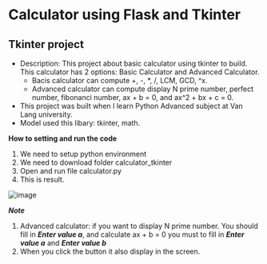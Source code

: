 # Calculator using Flask and Tkinter
## Tkinter project
+ Description: This project about basic calculator using tkinter to build. This calculator has 2 options: Basic Calculator and Advanced Calculator.
  - Bacis calculator can compute +, -, *, /, LCM, GCD, ^x.
  - Advanced calculator can compute display N prime number, perfect number, fibonanci number, ax + b = 0, and ax^2 + bx + c = 0.
+ This project was built when I learn Python Advanced subject at Van Lang university.
+ Model used this libary: tkinter, math.


**How to setting and run the code**
1. We need to setup python environment
2. We need to download folder calculator_tkinter
3. Open and run file calculator.py
4. This is result.


![image](https://github.com/LangNhatTan/Calculator/assets/93020907/4d1ab45a-da29-4434-a4e0-51ad4e5351f0)


***Note***
1. Advanced calculator: if you want to display N prime number. You should fill in ***Enter value a***, and calculate ax + b = 0 you must to fill in ***Enter value a*** and ***Enter value b***
2. When you click the button it also display in the screen.
